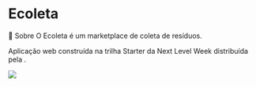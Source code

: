 # Ecoleta

🔖 Sobre
O Ecoleta é um marketplace de coleta de resíduos.

Aplicação web construída na trilha Starter da Next Level Week distribuída pela [](https://rocketseat.com.br/).

![](https://camo.githubusercontent.com/a3d153262faf551a92186f9cd4d6d30e836578a9/68747470733a2f2f692e696d6775722e636f6d2f7371784c4562782e6a7067)
